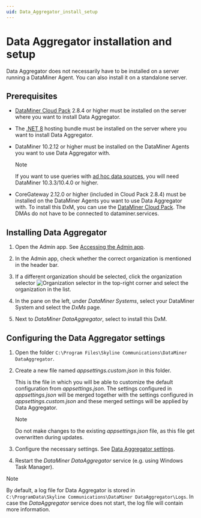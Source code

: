 ```yaml
---
uid: Data_Aggregator_install_setup
---
```


# Data Aggregator installation and setup

Data Aggregator does not necessarily have to be installed on a server running a DataMiner Agent. You can also install it on a standalone server.

## Prerequisites

- [DataMiner Cloud Pack](xref:CloudPackages) 2.8.4 or higher must be installed on the server where you want to install Data Aggregator.

- The [.NET 8](https://dotnet.microsoft.com/en-us/download/dotnet/8.0) hosting bundle must be installed on the server where you want to install Data Aggregator.

- DataMiner 10.2.12 or higher must be installed on the DataMiner Agents you want to use Data Aggregator with.

  > [!NOTE]
  > If you want to use queries with [ad hoc data sources](xref:Get_ad_hoc_data), you will need DataMiner 10.3.3/10.4.0 or higher.

- CoreGateway 2.12.0 or higher (included in Cloud Pack 2.8.4) must be installed on the DataMiner Agents you want to use Data Aggregator with. To install this DxM, you can use the [DataMiner Cloud Pack](xref:CloudPackages). The DMAs do not have to be connected to dataminer.services.

## Installing Data Aggregator

1. Open the Admin app. See [Accessing the Admin app](xref:Accessing_the_Admin_app).

1. In the Admin app, check whether the correct organization is mentioned in the header bar.

1. If a different organization should be selected, click the organization selector ![Organization selector](~/user-guide/images/Cloud_Admin_Selector_icon.png) in the top-right corner and select the organization in the list.

1. In the pane on the left, under *DataMiner Systems*, select your DataMiner System and select the *DxMs* page.

1. Next to *DataMiner DataAggregator*, select to install this DxM.

## Configuring the Data Aggregator settings

1. Open the folder `C:\Program Files\Skyline Communications\DataMiner DataAggregator`.

1. Create a new file named *appsettings.custom.json* in this folder.

   This is the file in which you will be able to customize the default configuration from *appsettings.json*. The settings configured in *appsettings.json* will be merged together with the settings configured in *appsettings.custom.json* and these merged settings will be applied by Data Aggregator.

   > [!NOTE]
   > Do not make changes to the existing *appsettings.json* file, as this file get overwritten during updates.

1. Configure the necessary settings. See [Data Aggregator settings](xref:Data_Aggregator_settings).

1. Restart the *DataMiner DataAggregator* service (e.g. using Windows Task Manager).

> [!NOTE]
> By default, a log file for Data Aggregator is stored in `C:\ProgramData\Skyline Communications\DataMiner DataAggregator\Logs`. In case the *DataAggregator* service does not start, the log file will contain more information.
